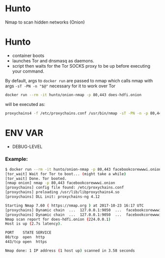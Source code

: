 # Hunto
Nmap to scan hidden networks (Onion)

# Hunto





* container boots
* launches Tor and dnsmasq as daemons.
* script then waits for the Tor SOCKS proxy to be up before executing your command.



By default, args to `docker run` are passed to nmap
which calls nmap with args `-sT -PN -n "$@"` necessary for it to work over Tor 




``` bash
docker run --rm -it hunto/onion-nmap -p 80,443 does-hdfi.onion
```

will be executed as:

``` sh
proxychains4 -f /etc/proxychains.conf /usr/bin/nmap -sT -PN -n -p 80,443 does-hdfi.onion
```


# ENV  VAR 
 - DEBUG-LEVEL
 

### Example:

``` bash
$ docker run --rm -it hunto/onion-nmap -p 80,443 facebookcorewwwi.onion
[tor_wait] Wait for Tor to boot... (might take a while)
[tor_wait] Done. Tor booted.
[nmap onion] nmap -p 80,443 facebookcorewwwi.onion
[proxychains] config file found: /etc/proxychains.conf
[proxychains] preloading /usr/lib/libproxychains4.so
[proxychains] DLL init: proxychains-ng 4.12

Starting Nmap 7.60 ( https://nmap.org ) at 2017-10-23 16:17 UTC
[proxychains] Dynamic chain  ...  127.0.0.1:9050  ...  facebookcorewwwi.onion:443  ...  OK
[proxychains] Dynamic chain  ...  127.0.0.1:9050  ...  facebookcorewwwi.onion:80  ...  OK
Nmap scan report for does-hdfi.onion (224.0.0.1)
Host is up (2.7s latency).

PORT    STATE SERVICE
80/tcp  open  http
443/tcp open  https

Nmap done: 1 IP address (1 host up) scanned in 3.58 seconds
```
